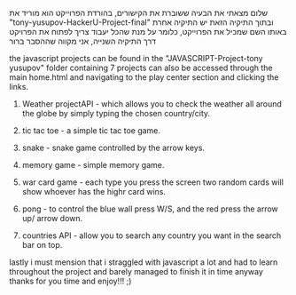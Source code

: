 
שלום מצאתי את הבעיה ששוברת את הקישורים, בהורדת הפרוייקט הוא מוריד את "tony-yusupov-HackerU-Project-final" ובתוך התיקיה הזאת יש התיקיה אחרת באותו השם שמכיל את הפרוייקט, כלומר על מנת  שהכל יעבוד צריך לפתוח את הפרויקט דרך התיקיה השנייה, אני מקווה שההסבר ברור





the javascript projects can be found in the "JAVASCRIPT-Project-tony yusupov" folder containing 7 projects can also be accessed through the main home.html and navigating to the play center section and clicking the links. 

1. Weather projectAPI - which allows you to check the weather all around the globe by simply typing the chosen country/city.

2. tic tac toe - a simple tic tac toe game.

3. snake - snake game controlled by the arrow keys.

4. memory game - simple memory game.

5. war card game - each type you press the screen two random cards will show whoever has the highr card wins.

6. pong - to control the blue wall press W/S, and the red press the arrow up/ arrow down.

7. countries API - allow you to search any country you want in the search bar on top.


lastly i must mension that i straggled with javascript a lot and had to learn throughout the project 
and barely managed to finish it in time anyway thanks for you time and enjoy!!! ;)
